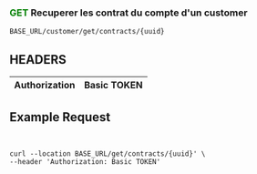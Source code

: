 
### <span style="color:green">GET</span> Recuperer les contrat du compte d'un customer

````
BASE_URL/customer/get/contracts/{uuid}
````

## HEADERS

| Authorization | Basic TOKEN |
| ------------- | ----------- |


## Example Request

```curl


curl --location BASE_URL/get/contracts/{uuid}' \
--header 'Authorization: Basic TOKEN'

```

